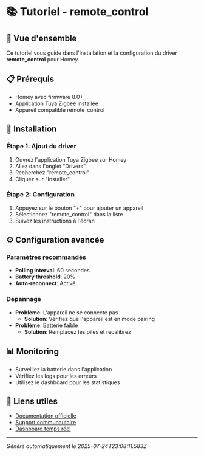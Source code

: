 # 📚 Tutoriel - remote_control

## 🎯 Vue d'ensemble
Ce tutoriel vous guide dans l'installation et la configuration du driver **remote_control** pour Homey.

## 📋 Prérequis
- Homey avec firmware 8.0+
- Application Tuya Zigbee installée
- Appareil compatible remote_control

## 🔧 Installation

### Étape 1: Ajout du driver
1. Ouvrez l'application Tuya Zigbee sur Homey
2. Allez dans l'onglet "Drivers"
3. Recherchez "remote_control"
4. Cliquez sur "Installer"

### Étape 2: Configuration
1. Appuyez sur le bouton "+" pour ajouter un appareil
2. Sélectionnez "remote_control" dans la liste
3. Suivez les instructions à l'écran

## ⚙️ Configuration avancée

### Paramètres recommandés
- **Polling interval**: 60 secondes
- **Battery threshold**: 20%
- **Auto-reconnect**: Activé

### Dépannage
- **Problème**: L'appareil ne se connecte pas
  - **Solution**: Vérifiez que l'appareil est en mode pairing
- **Problème**: Batterie faible
  - **Solution**: Remplacez les piles et recalibrez

## 📊 Monitoring
- Surveillez la batterie dans l'application
- Vérifiez les logs pour les erreurs
- Utilisez le dashboard pour les statistiques

## 🔗 Liens utiles
- [Documentation officielle](../README.md)
- [Support communautaire](https://github.com/dlnraja/com.universaltuyazigbee.device/issues)
- [Dashboard temps réel](../dashboard/)

---
*Généré automatiquement le 2025-07-24T23:08:11.583Z*

